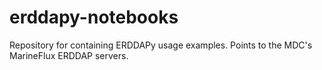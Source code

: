 # erddapy-notebooks
Repository for containing ERDDAPy usage examples. Points to the MDC's MarineFlux ERDDAP servers. 
